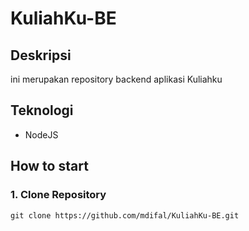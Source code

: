 # KuliahKu-BE

## Deskripsi
ini merupakan repository backend aplikasi Kuliahku

## Teknologi
* NodeJS

## How to start
### 1. Clone Repository
```git clone https://github.com/mdifal/KuliahKu-BE.git```

